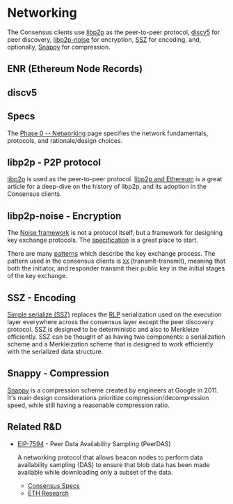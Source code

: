 # Networking

The Consensus clients use [libp2p][libp2p] as the peer-to-peer protocol,
[discv5][discv5] for peer discovery, [libp2p-noise][libp2p-noise] for
encryption, [SSZ][ssz] for encoding, and, optionally, [Snappy][snappy] for
compression.

## ENR (Ethereum Node Records)

## discv5


## Specs

The [Phase 0 -- Networking][consensus-networking] page specifies the network
fundamentals, protocols, and rationale/design choices.

## libp2p - P2P protocol

[libp2p][libp2p] is used as the peer-to-peer protocol.
[libp2p and Ethereum][libp2p-and-eth] is a great article for a deep-dive on the
history of libp2p, and its adoption in the Consensus clients.

## libp2p-noise - Encryption

The [Noise framework][noise-framework] is not a protocol itself, but a framework
for designing key exchange protocols. The [specification][noise-specification]
is a great place to start.

There are many [patterns][noise-patterns] which describe the key exchange
process. The pattern used in the consensus clients is [`XX`][noise-xx]
(transmit-transmit), meaning that both the initiator, and responder transmit
their public key in the initial stages of the key exchange.

## SSZ - Encoding

[Simple serialize (SSZ)][ssz] replaces the [RLP][rlp] serialization used on the
execution layer everywhere across the consensus layer except the peer discovery
protocol. SSZ is designed to be deterministic and also to Merkleize efficiently.
SSZ can be thought of as having two components: a serialization scheme and a
Merkleization scheme that is designed to work efficiently with the serialized
data structure.

## Snappy - Compression

[Snappy][snappy] is a compression scheme created by engineers at Google in 2011.
It's main design considerations prioritize compression/decompression speed,
while still having a reasonable compression ratio.

## Related R&D

- [EIP-7594][peerdas-eip] - Peer Data Availability Sampling (PeerDAS)

  A networking protocol that allows beacon nodes to perform data availability
  sampling (DAS) to ensure that blob data has been made available while
  downloading only a subset of the data.
  - [Consensus Specs][peerdas-specs]
  - [ETH Research][peerdas-ethresearch]

[consensus-networking]: https://github.com/ethereum/consensus-specs/blob/dev/specs/phase0/p2p-interface.md
[discv5]: https://github.com/ethereum/devp2p/blob/master/discv5/discv5.md
[libp2p-and-eth]: https://blog.libp2p.io/libp2p-and-ethereum/
[libp2p-noise]: https://github.com/libp2p/specs/tree/master/noise
[libp2p]: https://docs.libp2p.io/
[noise-framework]: https://noiseprotocol.org/
[noise-patterns]: https://noiseexplorer.com/patterns/
[noise-specification]: https://noiseprotocol.org/noise.html
[noise-xx]: https://noiseexplorer.com/patterns/XX/
[peerdas-eip]: https://github.com/ethereum/EIPs/pull/8105
[peerdas-ethresearch]: https://ethresear.ch/t/peerdas-a-simpler-das-approach-using-battle-tested-p2p-components/16541
[peerdas-specs]: https://github.com/ethereum/consensus-specs/pull/3574
[rlp]: https://ethereum.org/developers/docs/data-structures-and-encoding/rlp
[snappy]: https://en.wikipedia.org/wiki/Snappy_(compression)
[ssz]: https://ethereum.org/developers/docs/data-structures-and-encoding/ssz
[blog]: https://medium.com/coinmonks/dissecting-the-ethereum-networking-stack-node-discovery-4b3f7895f83f
